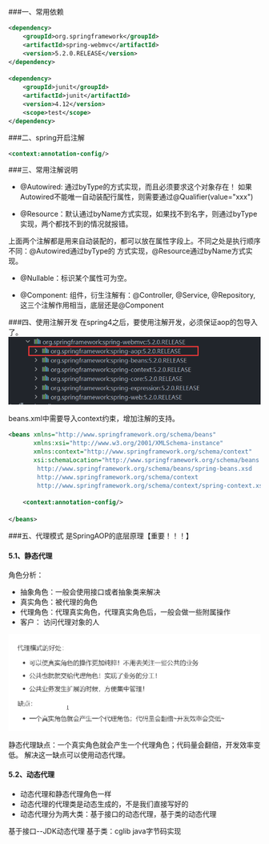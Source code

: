 ###一、常用依赖
```xml
<dependency>
    <groupId>org.springframework</groupId>
    <artifactId>spring-webmvc</artifactId>
    <version>5.2.0.RELEASE</version>
</dependency>

<dependency>
    <groupId>junit</groupId>
    <artifactId>junit</artifactId>
    <version>4.12</version>
    <scope>test</scope>
</dependency>
```

###二、spring开启注解
```xml
<context:annotation-config/>
```


###三、常用注解说明
- @Autowired: 通过byType的方式实现，而且必须要求这个对象存在！
如果Autowired不能唯一自动装配行属性，则需要通过@Qualifier(value="xxx")

- @Resource：默认通过byName方式实现，如果找不到名字，则通过byType实现，两个都找不到的情况就报错。

 上面两个注解都是用来自动装配的，都可以放在属性字段上。不同之处是执行顺序不同：@Autowired通过byType的
方式实现，@Resource通过byName方式实现。

- @Nullable：标识某个属性可为空。

- @Component: 组件，衍生注解有：@Controller, @Service, @Repository,这三个注解作用相当，底层还是@Component




###四、使用注解开发
在spring4之后，要使用注解开发，必须保证aop的包导入了。
![img.png](img.png)

beans.xml中需要导入context约束，增加注解的支持。
```xml
<beans xmlns="http://www.springframework.org/schema/beans"
       xmlns:xsi="http://www.w3.org/2001/XMLSchema-instance"
       xmlns:context="http://www.springframework.org/schema/context"
       xsi:schemaLocation="http://www.springframework.org/schema/beans
        http://www.springframework.org/schema/beans/spring-beans.xsd
        http://www.springframework.org/schema/context
        http://www.springframework.org/schema/context/spring-context.xsd">

    <context:annotation-config/>

</beans>
```

###五、代理模式
是SpringAOP的底层原理【重要！！！】

#### 5.1、静态代理

角色分析：
- 抽象角色：一般会使用接口或者抽象类来解决
- 真实角色：被代理的角色
- 代理角色：代理真实角色，代理真实角色后，一般会做一些附属操作
- 客户： 访问代理对象的人

![img_1.png](img_1.png)

静态代理缺点：一个真实角色就会产生一个代理角色；代码量会翻倍，开发效率变低。
解决这一缺点可以使用动态代理。


#### 5.2、动态代理
- 动态代理和静态代理角色一样
- 动态代理的代理类是动态生成的，不是我们直接写好的
- 动态代理分为两大类：基于接口的动态代理，基于类的动态代理


基于接口--JDK动态代理
基于类：cglib
java字节码实现

